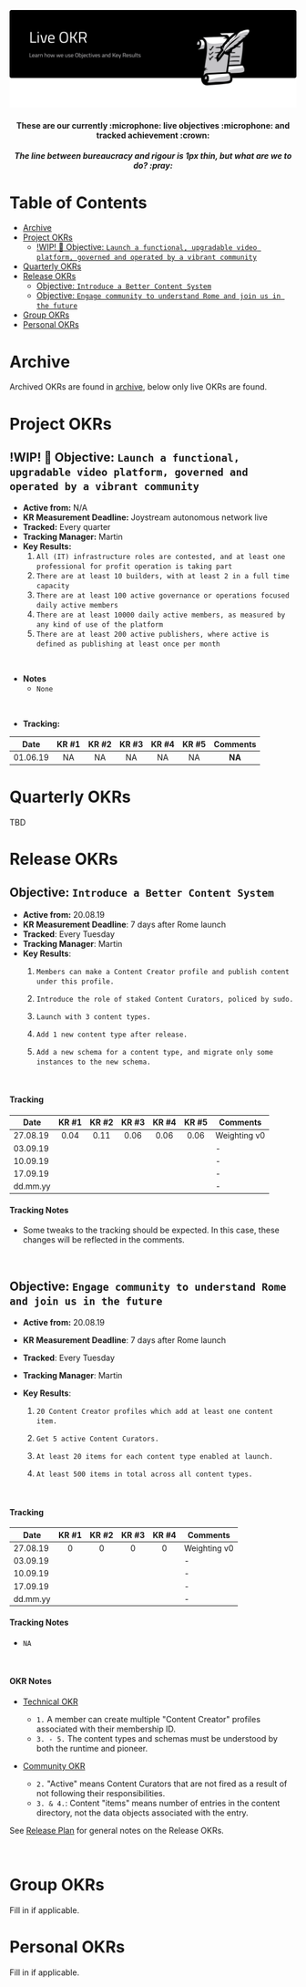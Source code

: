 <p align="center"><img src="img/live-okr.svg"></p>

<div align="center">
  <h4>These are our currently :microphone: live objectives :microphone: and tracked achievement :crown: </h4>
</div>
<div align="center">
  <h5>The line between bureaucracy and rigour is 1px thin, but what are we to do? :pray:</h5>
</div>

Table of Contents
=================

<!-- TOC START min:1 max:3 link:true asterisk:false update:true -->
- [Archive](#archive)
- [Project OKRs](#project-okrs)
  - [!WIP! :construction_worker: Objective: `Launch a functional, upgradable video platform, governed and operated by a vibrant community`](#wip-construction_worker-objective-launch-a-functional-upgradable-video-platform-governed-and-operated-by-a-vibrant-community)
- [Quarterly OKRs](#quarterly-okrs)
- [Release OKRs](#release-okrs)
  - [Objective: `Introduce a Better Content System`](#objective-introduce-a-better-content-system)
  - [Objective: `Engage community to understand Rome and join us in the future`](#objective-engage-community-to-understand-rome-and-join-us-in-the-future)
- [Group OKRs](#group-okrs)
- [Personal OKRs](#personal-okrs)
<!-- TOC END -->

# Archive

Archived OKRs are found in [archive](OKR-archive), below only live OKRs are found.

# Project OKRs

## !WIP! :construction_worker: Objective: `Launch a functional, upgradable video platform, governed and operated by a vibrant community`
- **Active from:** N/A
- **KR Measurement Deadline:** Joystream autonomous network live
- **Tracked:** Every quarter
- **Tracking Manager:** Martin
- **Key Results:**
  1. `All (IT) infrastructure roles are contested, and at least one professional for profit operation is taking part`
  2. `There are at least 10 builders, with at least 2 in a full time capacity`
  3. `There are at least 100 active governance or operations focused daily active members`
  4. `There are at least 10000 daily active members, as measured by any kind of use of the platform`
  5. `There are at least 200 active publishers, where active is defined as publishing at least once per month`
<br />

- **Notes**
  * `None`
<br />

- **Tracking:**

| Date     | KR #1 | KR #2 | KR #3 | KR #4 | KR #5 |  Comments |
|:--------:|:-----:|:-----:|:-----:|:-----:|:-----:|:------:|
| 01.06.19 |   NA  |  NA   |  NA   |  NA   |   NA  | **NA** |

# Quarterly OKRs

TBD

# Release OKRs

## Objective: `Introduce a Better Content System`
- **Active from:** 20.08.19
- **KR Measurement Deadline**: 7 days after Rome launch
- **Tracked**: Every Tuesday
- **Tracking Manager**: Martin
- **Key Results**:
  1. `Members can make a Content Creator profile and publish content under this profile.`

  2. `Introduce the role of staked Content Curators, policed by sudo.`

  3. `Launch with 3 content types.`

  4. `Add 1 new content type after release.`

  5. `Add a new schema for a content type, and migrate only some instances to the new schema.`

<br />

#### Tracking

| Date         | KR #1 | KR #2 | KR #3 | KR #4 | KR #5 |      Comments          |
|--------------|:-----:|:-----:|:-----:|:-----:|:-----:|------------------------|
| 27.08.19     | 0.04  | 0.11  | 0.06  | 0.06  | 0.06  |     Weighting v0       |
| 03.09.19     |       |       |       |       |       |           -            |
| 10.09.19     |       |       |       |       |       |           -            |
| 17.09.19     |       |       |       |       |       |           -            |
| dd.mm.yy     |       |       |       |       |       |           -            |


#### Tracking Notes

* Some tweaks to the tracking should be expected. In this case, these changes will be reflected in the comments.

<br />

## Objective: `Engage community to understand Rome and join us in the future`
- **Active from:** 20.08.19
- **KR Measurement Deadline**: 7 days after Rome launch
- **Tracked**: Every Tuesday
- **Tracking Manager**: Martin
- **Key Results**:

  1. `20 Content Creator profiles which add at least one content item.`

  2. `Get 5 active Content Curators.`

  3. `At least 20 items for each content type enabled at launch.`

  4. `At least 500 items in total across all content types.`

<br />

#### Tracking

| Date         | KR #1 | KR #2 | KR #3 | KR #4 |      Comments          |
|--------------|:-----:|:-----:|:-----:|:-----:|------------------------|
| 27.08.19     |   0   |   0   |   0   |   0   |      Weighting v0      |
| 03.09.19     |       |       |       |       |           -            |
| 10.09.19     |       |       |       |       |           -            |
| 17.09.19     |       |       |       |       |           -            |
| dd.mm.yy     |       |       |       |       |           -            |


#### Tracking Notes

* `NA`

<br />

#### OKR Notes

* [Technical OKR](#objective-introduce-a-better-content-system)
  * `1.` A member can create multiple "Content Creator" profiles associated with their membership ID.
  * `3. - 5.` The content types and schemas must be understood by both the runtime and pioneer.

* [Community OKR](#objective-engage-community-to-understand-rome-and-join-us-in-the-future)
  * `2.` "Active" means Content Curators that are not fired as a result of not following their responsibilities.
  * `3. & 4.`: Content "items" means number of entries in the content directory, not the data objects associated with the entry.

See [Release Plan](/testnets/rome/README.md#general) for general notes on the Release OKRs.

<br />

# Group OKRs

Fill in if applicable.

# Personal OKRs

<!--
## `Alex` (@siman)

Fill in if applicable.

## `Bedeho` (@bedeho)

TBD

## `Martin` (@bwhm)

TBD

## `Mokhtar` (@mnaamani)

-->

Fill in if applicable.
